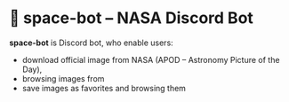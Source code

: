 # 🚀 space-bot – NASA Discord Bot

**space-bot** is Discord bot, who enable users:
- download official image from NASA (APOD – Astronomy Picture of the Day),
- browsing images from 
- save images as favorites and browsing them